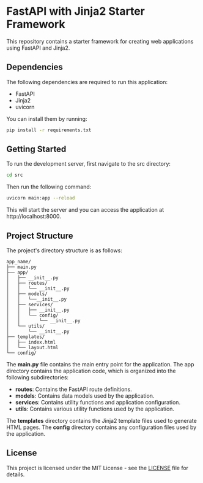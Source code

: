 # FastAPI with Jinja2 Starter Framework

This repository contains a starter framework for creating web applications using FastAPI and Jinja2.


## Dependencies

The following dependencies are required to run this application:

- FastAPI
- Jinja2
- uvicorn

You can install them by running:

```bash
pip install -r requirements.txt
```

## Getting Started

To run the development server, first navigate to the src directory:

```bash
cd src
```

Then run the following command:

```bash
uvicorn main:app --reload
```

This will start the server and you can access the application at http://localhost:8000.


## Project Structure

The project's directory structure is as follows:

```text
app_name/
├── main.py
├── app/
│   ├── __init__.py
│   ├── routes/
│   │   └── __init__.py
│   ├── models/
│   │   └──__init__.py
│   ├── services/
│   │   ├── __init__.py
│   │   └── config/
│   │       └── __init__.py
│   └── utils/
│       └── __init__.py
├── templates/
│   ├── index.html
│   └── layout.html
└── config/
```

The **main.py** file contains the main entry point for the application. The app directory contains the application code, which is organized into the following subdirectories:

- **routes**: Contains the FastAPI route definitions.
- **models**: Contains data models used by the application.
- **services**: Contains utility functions and application configuration.
- **utils**: Contains various utility functions used by the application.

The **templates** directory contains the Jinja2 template files used to generate HTML pages. The **config** directory contains any configuration files used by the application.


## License

This project is licensed under the MIT License - see the [LICENSE](https://github.com/carlosm3/fastapi-jinja2-template/blob/main/LICENSE) file for details.